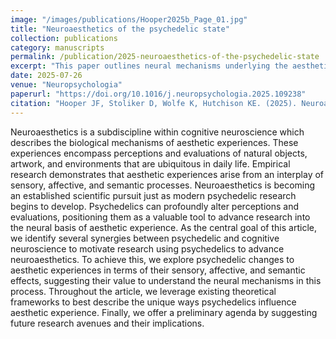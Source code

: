```yaml
---
image: "/images/publications/Hooper2025b_Page_01.jpg"
title: "Neuroaesthetics of the psychedelic state"
collection: publications
category: manuscripts
permalink: /publication/2025-neuroaesthetics-of-the-psychedelic-state
excerpt: "This paper outlines neural mechanisms underlying the aesthetic experience during psychedelic states and calls for direct research."
date: 2025-07-26
venue: "Neuropsychologia"
paperurl: "https://doi.org/10.1016/j.neuropsychologia.2025.109238"
citation: "Hooper JF, Stoliker D, Wolfe K, Hutchison KE. (2025). Neuroaesthetics of the psychedelic state. <i>Neuropsychologia</i>. 109238. doi: 10.1016/j.neuropsychologia.2025.109238"
---
```


Neuroaesthetics is a subdiscipline within cognitive neuroscience which describes the biological mechanisms of aesthetic experiences. These experiences encompass perceptions and evaluations of natural objects, artwork, and environments that are ubiquitous in daily life. Empirical research demonstrates that aesthetic experiences arise from an interplay of sensory, affective, and semantic processes. Neuroaesthetics is becoming an established scientific pursuit just as modern psychedelic research begins to develop. Psychedelics can profoundly alter perceptions and evaluations, positioning them as a valuable tool to advance research into the neural basis of aesthetic experience. As the central goal of this article, we identify several synergies between psychedelic and cognitive neuroscience to motivate research using psychedelics to advance neuroaesthetics. To achieve this, we explore psychedelic changes to aesthetic experiences in terms of their sensory, affective, and semantic effects, suggesting their value to understand the neural mechanisms in this process. Throughout the article, we leverage existing theoretical frameworks to best describe the unique ways psychedelics influence aesthetic experience. Finally, we offer a preliminary agenda by suggesting future research avenues and their implications.
